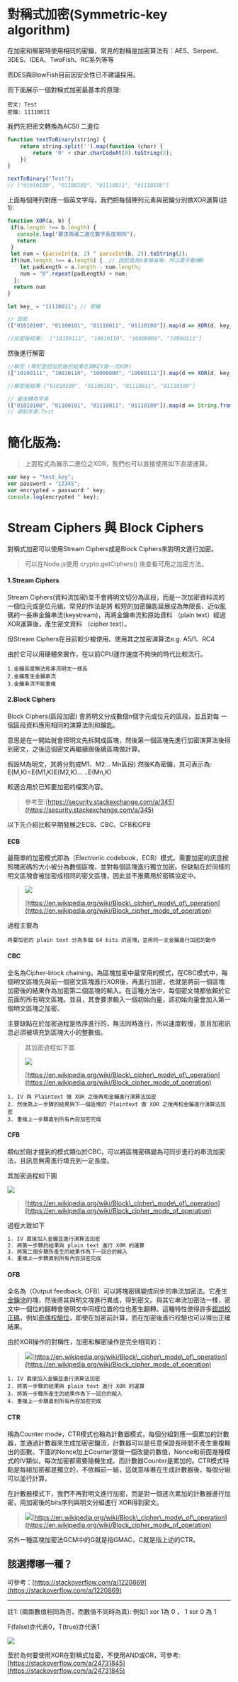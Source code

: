 # 對稱式加密\(**Symmetric-key algorithm**\)

在加密和解密時使用相同的密鑰，常見的對稱是加密算法有：AES、Serpent、3DES、IDEA、TwoFish、RC系列等等

而DES與BlowFish目前因安全性已不建議採用。

而下面展示一個對稱式加密最基本的原理:

```
密文: Test
密鑰: 11110011
```

我們先把密文轉換為ACSII 二進位

```js
function textToBinary(string) {
    return string.split('').map(function (char) {
        return '0' + char.charCodeAt(0).toString(2);
    })
}

textToBinary("Test");
// ["01010100", "01100101", "01110011", "01110100"]
```

上面每個陣列對應一個英文字母，我們把每個陣列元素與密鑰分別做XOR運算\(註1\):

```js
function XOR(a, b) {
 if(a.length !== b.length) {
   console.log("要求兩者二進位數字長度相同");
   return
 }
 let num = (parseInt(a, 2) ^ parseInt(b, 2)).toString(2);
 if(num.length !== a.length) {  // 因前面為0會被省略，所以要手動補0
    let padLength = a.length - num.length;
    num = "0".repeat(padLength) + num;
  };
  return num 
}

let key_ = "11110011"; // 密鑰

// 加密
(["01010100", "01100101", "01110011", "01110100"]).map(d => XOR(d, key_)); // 使用密鑰對每個元素做XOR

//加密後結果:  ["10100111", "10010110", "10000000", "10000111"]
```

然後進行解密

```js
//解密 (等於是把加密後的結果在與KEY做一次XOR)
(["10100111", "10010110", "10000000", "10000111"]).map(d => XOR(d, key_));

//解密後結果 ["01010100", "01100101", "01110011", "01110100"]

// 最後轉為字串
(["01010100", "01100101", "01110011", "01110100"]).map(d => String.fromCharCode(parseInt(d, 2))).join('');
// 得到字串:Test
```

# 簡化版為:

> 上面程式為展示二進位之XOR，我們也可以直接使用如下直接運算。

```js
var key = "test_key";
var password = "12345";
var encrypted = password ^ key;  
console.log(encrypted ^ key);
```

# Stream Ciphers 與 Block Ciphers

對稱式加密可以使用Stream Ciphers或是Block Ciphers來對明文進行加密。

> 可以在Node.js使用  crypto.getCiphers\(\) 來查看可用之加密方法。

#### 1.Stream Ciphers

Stream Ciphers\(資料流加密\)並不會將明文切分為區段，而是一次加密資料流的一個位元或是位元組。常見的作法是將 較短的加密鑰匙延展成為無限長、近似亂碼的一長串金鑰串流\(keystream\)，再將金鑰串流和原始資料 （plain text）經過XOR運算後，產生密文資料 （cipher text）。

但Stream Ciphers在目前較少被使用。使用其之加密演算法e.g. A5/1、RC4

由於它可以用硬體來實作，在以前CPU運作速度不夠快的時代比較流行。

```
1.金鑰長度無法和串流明文一樣長
2.金鑰產生金鑰串流
3.金鑰串流不能重複
```

#### 2.Block Ciphers

Block Ciphers\(區段加密\) 會將明文分成數個n個字元或位元的區段，並且對每 一個區段資料應用相同的演算法則和鑰匙。

意思是在一開始就會把明文先拆開成區塊，然後第一個區塊先進行加密演算法後得到密文，之後這個密文再繼續跟後續區塊做計算。

假設M為明文，其將分割成M1、M2… Mn區段\)  然後K為密鑰，其可表示為: E\(M,K\)=E\(M1,K\)E\(M2,K\)… ..E\(Mn,K\)

較適合用於已知要加密的檔案內容。

> 參考至:[https://security.stackexchange.com/a/345](https://security.stackexchange.com/a/345)

以下先介紹比較早期發展之ECB、CBC、CFB和OFB

#### ECB

最簡單的加密模式即為（Electronic codebook，ECB）模式。需要加密的訊息按照塊密碼的大小被分為數個區塊，並對每個區塊進行獨立加密。但缺點在於同樣的明文區塊會被加密成相同的密文區塊，因此並不推薦用於密碼協定中。

> ![](/assets/1202px-ECB_encryption.svg.png)
>
> [https://en.wikipedia.org/wiki/Block\_cipher\_mode\_of\_operation](https://en.wikipedia.org/wiki/Block_cipher_mode_of_operation)

過程主要為

```
將要加密的 plain text 分為多個 64 bits 的區塊，並用同一支金鑰進行加密的動作
```

#### CBC

全名為Cipher-block chaining，為區塊加密中最常用的模式，在CBC模式中，每個明文區塊先與前一個密文區塊進行XOR後，再進行加密，也就是將前一個區塊加密後的結果作為加密第二個區塊的輸入。在這種方法中，每個密文塊都依賴於它前面的所有明文區塊。並且，其會要求輸入一個初始向量，該初始向量會加入第一個明文區塊之加密。

主要缺點在於加密過程是依序進行的，無法同時進行，所以速度較慢，並且加密訊息必須被填充到區塊大小的整數倍。

> 其加密過程如下圖
>
> ![](/assets/1202px-CBC_encryption.svg.png)
>
> [https://en.wikipedia.org/wiki/Block\_cipher\_mode\_of\_operation](https://en.wikipedia.org/wiki/Block_cipher_mode_of_operation)

```
1. IV 與 Plaintext 做 XOR 之後再和金鑰進行演算法加密
2. 然後第上一步驟的結果與下一個區塊的 Plaintext 做 XOR 之後再和金鑰進行演算法加密
3. 重複上一步驟直到所有內容加密完成
```

#### CFB

類似於剛才提到的模式類似於CBC，可以將區塊密碼變為可同步進行的串流加密法，且訊息無需進行填充到一定長度。

其加密過程如下圖

![](/assets/1202px-CFB_encryption.svg.png)

> [https://en.wikipedia.org/wiki/Block\_cipher\_mode\_of\_operation](https://en.wikipedia.org/wiki/Block_cipher_mode_of_operation)

過程大致如下

```txt
1. IV 直接加入金鑰並進行演算法加密
2. 將第一步驟的結果與 plain text 進行 XOR 的運算
3. 將第二個步驟所產生的結果作為下一回合的輸入
4. 重複上一步驟直到所有內容加密完成
```

#### OFB

全名為（Output feedback, OFB）可以將塊密碼變成同步的串流加密法。它產生[金鑰流](http://www.wikiwand.com/zh-mo/密钥流)的塊，然後將其與明文塊進行異或，得到密文。與其它串流加密法一樣，密文中一個位的翻轉會使明文中同樣位置的位也產生翻轉。這種特性使得許多[錯誤校正碼](http://www.wikiwand.com/zh-mo/前向錯誤更正)，例如[奇偶校驗位](http://www.wikiwand.com/zh-mo/奇偶校验位)，即使在加密前計算，而在加密後進行校驗也可以得出正確結果。

由於XOR操作的對稱性，加密和解密操作是完全相同的：

> ![](/assets/1202px-OFB_encryption.svg.png)[https://en.wikipedia.org/wiki/Block\_cipher\_mode\_of\_operation](https://en.wikipedia.org/wiki/Block_cipher_mode_of_operation)

```
1. IV 直接加入金鑰並進行演算法加密
2. 將第一步驟的結果與 plain text 進行 XOR 的運算 
3. 將第一步驟所產生的結果作為下一回合的輸入
4. 重複上一步驟直到所有內容加密完成
```

#### CTR

稱為Counter mode，CTR模式也稱為計數器模式，每個分組對應一個累加的計數器，並通過計數器來生成加密密鑰流，計數器可以是任意保證長時間不產生重複輸出的函數。下圖的Nonce加上Counter當做一個改變的數值，Nonce和前面幾種模式的IV類似，每次加密都需要隨機生成。而計數器Counter是累加的。CTR模式特點是每組加密都是獨立的，不依賴前一組，這就意味著在生成計數器後，每個分組可以並行計算。

在計數器模式下，我們不再對明文進行加密，而是對一個逐次累加的計數器進行加密，用加密後的bits序列與明文分組進行 XOR得到密文。

> ![](/assets/1202px-CTR_encryption_2.svg.png)[https://en.wikipedia.org/wiki/Block\_cipher\_mode\_of\_operation](https://en.wikipedia.org/wiki/Block_cipher_mode_of_operation)

另外一種區塊加密法GCM中的G就是指GMAC，C就是指上述的CTR。

## 該選擇哪一種？

可參考：[https://stackoverflow.com/a/1220869](https://stackoverflow.com/a/1220869)

---

註1: \(兩兩數值相同為否，而數值不同時為真\): 例如1 xor 1為 0 ， 1 xor 0 為 1

F\(false\)亦代表0，T\(true\)亦代表1

![](/assets/2333.png)

至於為何要使用XOR在對稱式加密，不使用AND或OR，可參考:[https://stackoverflow.com/a/24731845](https://stackoverflow.com/a/24731845)

